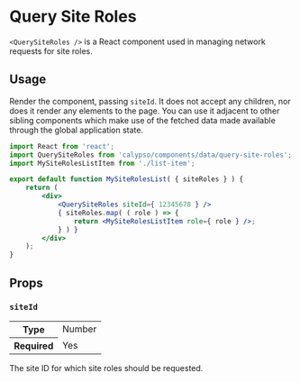 # Query Site Roles

`<QuerySiteRoles />` is a React component used in managing network requests for site roles.

## Usage

Render the component, passing `siteId`. It does not accept any children, nor does it render any elements to the page. You can use it adjacent to other sibling components which make use of the fetched data made available through the global application state.

```jsx
import React from 'react';
import QuerySiteRoles from 'calypso/components/data/query-site-roles';
import MySiteRolesListItem from './list-item';

export default function MySiteRolesList( { siteRoles } ) {
	return (
		<div>
			<QuerySiteRoles siteId={ 12345678 } />
			{ siteRoles.map( ( role ) => {
				return <MySiteRolesListItem role={ role } />;
			} ) }
		</div>
	);
}
```

## Props

### `siteId`

<table>
	<tr><th>Type</th><td>Number</td></tr>
	<tr><th>Required</th><td>Yes</td></tr>
</table>

The site ID for which site roles should be requested.
